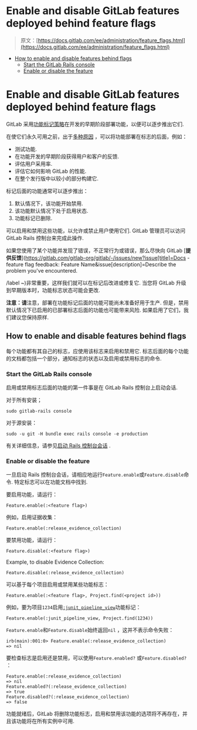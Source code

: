 # Enable and disable GitLab features deployed behind feature flags

> 原文：[https://docs.gitlab.com/ee/administration/feature_flags.html](https://docs.gitlab.com/ee/administration/feature_flags.html)

*   [How to enable and disable features behind flags](#how-to-enable-and-disable-features-behind-flags)
    *   [Start the GitLab Rails console](#start-the-gitlab-rails-console)
    *   [Enable or disable the feature](#enable-or-disable-the-feature)

# Enable and disable GitLab features deployed behind feature flags[](#enable-and-disable-gitlab-features-deployed-behind-feature-flags-core-only "Permalink")

GitLab 采用[功能标记策略](../development/feature_flags/index.html)在开发的早期阶段部署功能，以便可以逐步推出它们.

在使它们永久可用之前，出于[多种原因](../development/feature_flags/process.html#when-to-use-feature-flags) ，可以将功能部署在标志的后面，例如：

*   测试功能.
*   在功能开发的早期阶段获得用户和客户的反馈.
*   评估用户采用率.
*   评估它如何影响 GitLab 的性能.
*   在整个发行版中以较小的部分构建它.

标记后面的功能通常可以逐步推出：

1.  默认情况下，该功能开始禁用.
2.  该功能默认情况下处于启用状态.
3.  功能标记已删除.

可以启用和禁用这些功能，以允许或禁止用户使用它们. GitLab 管理员可以访问 GitLab Rails 控制台来完成此操作.

如果您使用了某个功能并发现了错误，不正常行为或错误，那么尽快向 GitLab [**提供反馈**](https://gitlab.com/gitlab-org/gitlab/-/issues/new?issue[title]=Docs - feature flag feedback: Feature Name&issue[description]=Describe the problem you've encountered.

<!-- Don't edit below this line -->

/label ~)非常重要，这样我们就可以在标记后改进或修复它. 当您将 GitLab 升级到早期版本时，功能标志状态可能会更改.

**注意：请**注意，部署在功能标记后面的功能可能尚未准备好用于生产. 但是，禁用默认情况下已启用的已部署标志后面的功能也可能带来风险. 如果启用了它们，我们建议您保持原样.

## How to enable and disable features behind flags[](#how-to-enable-and-disable-features-behind-flags "Permalink")

每个功能都有其自己的标志，应使用该标志来启用和禁用它. 标志后面的每个功能的文档都包括一个部分，通知标志的状态以及启用或禁用标志的命令.

### Start the GitLab Rails console[](#start-the-gitlab-rails-console "Permalink")

启用或禁用标志后面的功能的第一件事是在 GitLab Rails 控制台上启动会话.

对于所有安装；

```
sudo gitlab-rails console 
```

对于源安装：

```
sudo -u git -H bundle exec rails console -e production 
```

有关详细信息，请参见[启动 Rails 控制台会话](troubleshooting/debug.html#starting-a-rails-console-session) .

### Enable or disable the feature[](#enable-or-disable-the-feature "Permalink")

一旦启动 Rails 控制台会话，请相应地运行`Feature.enable`或`Feature.disable`命令. 特定标志可以在功能文档中找到.

要启用功能，请运行：

```
Feature.enable(:<feature flag>) 
```

例如，启用证据收集：

```
Feature.enable(:release_evidence_collection) 
```

要禁用功能，请运行：

```
Feature.disable(:<feature flag>) 
```

Example, to disable Evidence Collection:

```
Feature.disable(:release_evidence_collection) 
```

可以基于每个项目启用或禁用某些功能标志：

```
Feature.enable(:<feature flag>, Project.find(<project id>)) 
```

例如，要为项目`1234`启用[`:junit_pipeline_view`](../ci/junit_test_reports.html#enabling-the-junit-test-reports-feature-core-only)功能标记：

```
Feature.enable(:junit_pipeline_view, Project.find(1234)) 
```

`Feature.enable`和`Feature.disable`始终返回`nil` ，这并不表示命令失败：

```
irb(main):001:0> Feature.enable(:release_evidence_collection)
=> nil 
```

要检查标志是启用还是禁用，可以使用`Feature.enabled?` 或`Feature.disabled?` ：

```
Feature.enable(:release_evidence_collection)
=> nil
Feature.enabled?(:release_evidence_collection)
=> true
Feature.disabled?(:release_evidence_collection)
=> false 
```

功能就绪后，GitLab 将删除功能标志，启用和禁用该功能的选项将不再存在，并且该功能将在所有实例中可用.
